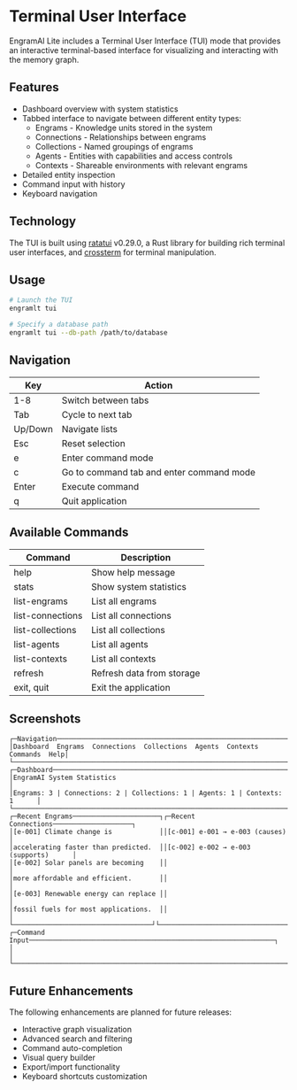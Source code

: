 # Terminal User Interface

EngramAI Lite includes a Terminal User Interface (TUI) mode that provides an interactive terminal-based interface for visualizing and interacting with the memory graph.

## Features

- Dashboard overview with system statistics
- Tabbed interface to navigate between different entity types:
  - Engrams - Knowledge units stored in the system
  - Connections - Relationships between engrams
  - Collections - Named groupings of engrams
  - Agents - Entities with capabilities and access controls
  - Contexts - Shareable environments with relevant engrams
- Detailed entity inspection
- Command input with history
- Keyboard navigation

## Technology

The TUI is built using [ratatui](https://github.com/ratatui-org/ratatui) v0.29.0, a Rust library for building rich terminal user interfaces, and [crossterm](https://github.com/crossterm-rs/crossterm) for terminal manipulation.

## Usage

```bash
# Launch the TUI
engramlt tui

# Specify a database path
engramlt tui --db-path /path/to/database
```

## Navigation

| Key       | Action                       |
|-----------|------------------------------|
| 1-8       | Switch between tabs          |
| Tab       | Cycle to next tab            |
| Up/Down   | Navigate lists               |
| Esc       | Reset selection              |
| e         | Enter command mode           |
| c         | Go to command tab and enter command mode |
| Enter     | Execute command              |
| q         | Quit application             |

## Available Commands

| Command           | Description                   |
|-------------------|-------------------------------|
| help              | Show help message             |
| stats             | Show system statistics        |
| list-engrams      | List all engrams              |
| list-connections  | List all connections          |
| list-collections  | List all collections          |
| list-agents       | List all agents               |
| list-contexts     | List all contexts             |
| refresh           | Refresh data from storage     |
| exit, quit        | Exit the application          |

## Screenshots

```
┌─Navigation──────────────────────────────────────────────────────────────────┐
│Dashboard  Engrams  Connections  Collections  Agents  Contexts  Commands  Help│
└─────────────────────────────────────────────────────────────────────────────┘
┌─Dashboard──────────────────────────────────────────────────────────────────┐
│EngramAI System Statistics                                                   │
│Engrams: 3 | Connections: 2 | Collections: 1 | Agents: 1 | Contexts: 1      │
└─────────────────────────────────────────────────────────────────────────────┘
┌─Recent Engrams──────────────────────┐┌─Recent Connections────────────────────┐
│[e-001] Climate change is            ││[c-001] e-001 → e-003 (causes)        │
│accelerating faster than predicted.  ││[c-002] e-002 → e-003 (supports)      │
│[e-002] Solar panels are becoming    ││                                       │
│more affordable and efficient.       ││                                       │
│[e-003] Renewable energy can replace ││                                       │
│fossil fuels for most applications.  ││                                       │
└───────────────────────────────────┘└───────────────────────────────────────┘
┌─Command Input──────────────────────────────────────────────────────────────┐
│                                                                             │
└─────────────────────────────────────────────────────────────────────────────┘
```

## Future Enhancements

The following enhancements are planned for future releases:

- Interactive graph visualization
- Advanced search and filtering
- Command auto-completion
- Visual query builder
- Export/import functionality
- Keyboard shortcuts customization